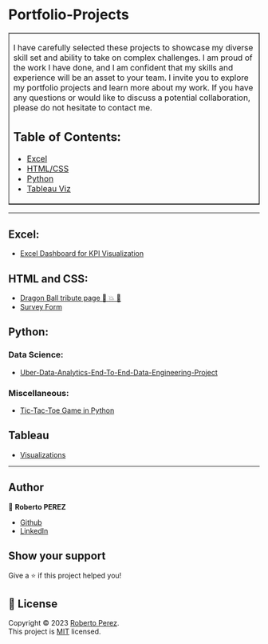 
#  Portfolio-Projects
 
<table border=1 cellpadding=10><tr><td>  
  
I have carefully selected these projects to showcase my diverse skill set and ability to take on complex challenges. 
I am proud of the work I have done, and I am confident that my skills and experience will be an asset to your team.
I invite you to explore my portfolio projects and learn more about my work. If you have any questions or would like to discuss a potential collaboration, please do not hesitate to contact me.

 

## Table of Contents:

- [Excel](#excel)
- [HTML/CSS](#html-and-css)
- [Python](#python)
- [Tableau Viz ](#Tableau)
  



</td></tr></table>

---


## Excel:

- [Excel Dashboard for KPI Visualization](https://github.com/PeJiR/Excel.git)

## HTML and CSS:
- [Dragon Ball tribute page 🐉 💥 🍜 ](https://github.com/PeJiR/Diplomes-Certifications/tree/main/freeCodeCamp%20(%F0%9F%94%A5)/Responsive%20Web%20Design/Certification%20Project-Build%20a%20Tribute%20Page)
- [Survey Form](https://github.com/PeJiR/Diplomes-Certifications/tree/main/freeCodeCamp%20(%F0%9F%94%A5)/Responsive%20Web%20Design/Certification%20Project_Survey%20Form)


## Python:
<!---
### Web Scraping:

### Web Applications:

### Bots:
--->
### Data Science:
- [Uber-Data-Analytics-End-To-End-Data-Engineering-Project](https://github.com/PeJiR/Uber-Data-Analytics-End-To-End-Data-Engineering-Project.git)
<!---
### Machine Learning:

### OpenCV:

### Deep Learning:
--->
### Miscellaneous:
- [Tic-Tac-Toe Game in Python](https://github.com/PeJiR/Harvard-s-Professional-Certificate-in-Computer-Science-for-Python-Programming/tree/main/CS50-s-Introduction-to-Programming-with-Python/Final%20Project)
<!---
## R:
--->
## Tableau 
- [Visualizations](https://github.com/PeJiR/Tableau-Visualitations)
  
---


## Author

👤 **Roberto PEREZ**

<!--- 
* [Website](https://pejir.github.io/robertoportfolio.io/ )
* [Twitter](https://twitter.com/pejir)--->
* [Github](https://github.com/pejir)
* [LinkedIn](https://linkedin.com/in/pejir)

<!---
## 🤝 Contributing

Contributions, issues and feature requests are welcome!<br />Feel free to check [issues page](pejir). You can also take a look at the [contributing guide](pejir).
---> 
 
## Show your support

Give a ⭐️ if this project helped you!

<!---
<a href="https://www.patreon.com/pejir">
  <img src="https://c5.patreon.com/external/logo/become_a_patron_button@2x.png" width="160">
</a>
--->

## 📝 License

Copyright © 2023 [Roberto Perez](https://github.com/PeJiR).<br />
This project is [MIT](https://opensource.org/license/mit/) licensed.

